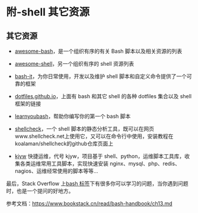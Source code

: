 # 附-shell 其它资源

## 其它资源

- [awesome-bash](https://github.com/awesome-lists/awesome-bash)，是一个组织有序的有关 Bash 脚本以及相关资源的列表

- [awesome-shell](https://github.com/alebcay/awesome-shell)，另一个组织有序的 shell 资源列表

- [bash-it](https://github.com/Bash-it/bash-it)，为你日常使用，开发以及维护 shell 脚本和自定义命令提供了一个可靠的框架

- [dotfiles.github.io](http://dotfiles.github.io/)，上面有 bash 和其它 shell 的各种 dotfiles 集合以及 shell 框架的链接

- [learnyoubash](https://github.com/denysdovhan/learnyoubash)，帮助你编写你的第一个 bash 脚本

- [shellcheck](https://github.com/koalaman/shellcheck)，一个 shell 脚本的静态分析工具，既可以在网页www.shellcheck.net上使用它，又可以在命令行中使用，安装教程在koalaman/shellcheck的github仓库页面上

- [kjyw](https://github.com/aqzt/kjyw) 快捷运维，代号 kjyw，项目基于 shell、python，运维脚本工具库，收集各类运维常用工具脚本，实现快速安装 nginx、mysql、php、redis、nagios、运维经常使用的脚本等等...

最后，Stack Overflow 上[bash 标签](https://stackoverflow.com/questions/tagged/bash)下有很多你可以学习的问题，当你遇到问题时，也是一个提问的好地方。

参考文档：https://www.bookstack.cn/read/bash-handbook/ch13.md
